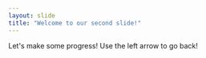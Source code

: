 ```yaml
---
layout: slide
title: "Welcome to our second slide!"
---
```

Let's make some progress!
Use the left arrow to go back!
